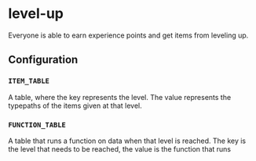 # level-up

Everyone is able to earn experience points and get items from leveling up.

## Configuration

### `ITEM_TABLE`
A table, where the key represents the level. The value represents the typepaths of the items given at that level.

### `FUNCTION_TABLE`
A table that runs a function on data when that level is reached. The key is the level that needs to be reached, the value is the function that runs